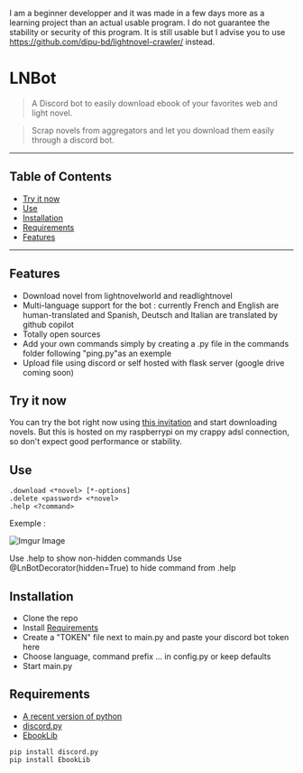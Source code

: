 I am a beginner developper and it was made in a few days more as a learning project than an actual usable program. 
I do not guarantee the stability or security of this program.
It is still usable but I advise you to use https://github.com/dipu-bd/lightnovel-crawler/ instead.


# LNBot

> A Discord bot to easily download ebook of your favorites web and light novel.

> Scrap novels from aggregators and let you download them easily through a discord bot.



---

## Table of Contents

- [Try it now](#try-it-now)
- [Use](#user)
- [Installation](#installation)
- [Requirements](#Requirements)
- [Features](#features)

---

## Features

- Download novel from lightnovelworld and readlightnovel
- Multi-language support for the bot : currently French and English are human-translated and Spanish, Deutsch and Italian are translated by github copilot
- Totally open sources
- Add your own commands simply by creating a .py file in the commands folder following "ping.py"as an exemple
- Upload file using discord or self hosted with flask server (google drive coming soon)


## Try it now

You can try the bot right now using [this invitation](https://discord.com/oauth2/authorize?client_id=949308611924987914&scope=bot&permissions=35904) and start downloading novels. But this is hosted on my raspberrypi on my crappy adsl connection, so don't expect good performance or stability.



## Use

```
.download <*novel> [*-options]
.delete <password> <*novel>
.help <?command>
```

Exemple :

![Imgur Image](https://i.imgur.com/OowN1zf.png)

Use .help to show non-hidden commands
Use @LnBotDecorator(hidden=True) to hide command from .help


## Installation

- Clone the repo
- Install [Requirements](#Requirements)
- Create a "TOKEN" file next to main.py and paste your discord bot token here
- Choose language, command prefix ... in config.py or keep defaults
- Start main.py



## Requirements

- [A recent version of python](https://www.python.org/downloads/)
- [discord.py](https://pypi.org/project/discord.py/)
- [EbookLib](https://pypi.org/project/EbookLib/)

```
pip install discord.py
pip install EbookLib
```
